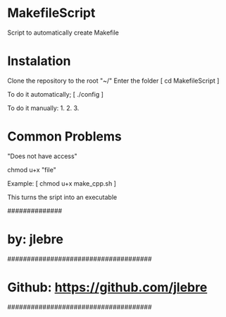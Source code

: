 # MakefileScript
Script to automatically create Makefile

# Instalation

Clone the repository to the root "~/"
Enter the folder 
    [ cd MakefileScript ]

To do it automatically;
    [ ./config ]

To do it manually:
    1. 
    2.
    3.

# Common Problems

"Does not have access"

chmod u+x "file"

Example:
    [ chmod u+x make_cpp.sh ]

This turns the sript into an executable



##############
# by: jlebre #                      
#####################################
# Github: https://github.com/jlebre #
#####################################